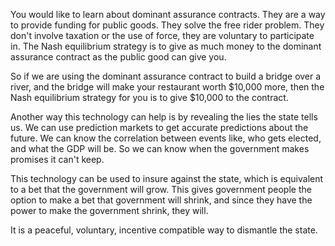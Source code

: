 You would like to learn about dominant assurance contracts. They are a way to provide funding for public goods. They solve the free rider problem. They don't involve taxation or the use of force, they are voluntary to participate in. The Nash equilibrium strategy is to give as much money to the dominant assurance contract as the public good can give you.

So if we are using the dominant assurance contract to build a bridge over a river, and the bridge will make your restaurant worth $10,000 more, then the Nash equilibrium strategy for you is to give $10,000 to the contract.

Another way this technology can help is by revealing the lies the state tells us.
We can use prediction markets to get accurate predictions about the future.
We can know the correlation between events like, who gets elected, and what the GDP will be.
So we can know when the government makes promises it can't keep.

This technology can be used to insure against the state, which is equivalent to a bet that the government will grow.
This gives government people the option to make a bet that government will shrink, and since they have the power to make the government shrink, they will.

It is a peaceful, voluntary, incentive compatible way to dismantle the state.